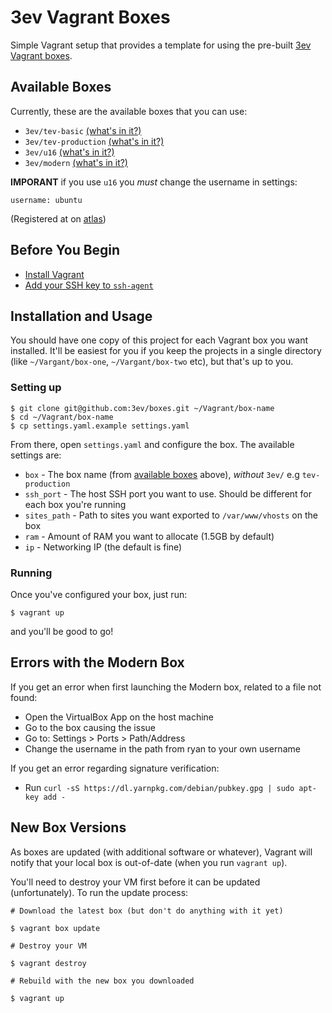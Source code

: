 # 3ev Vagrant Boxes

Simple Vagrant setup that provides a template for using the pre-built
[3ev Vagrant boxes](https://github.com/3ev/3ev-vagrant).

## Available Boxes

Currently, these are the available boxes that you can use:

* `3ev/tev-basic` [(what's in it?)](https://github.com/3ev/3ev-vagrant/tree/master)
* `3ev/tev-production` [(what's in it?)](https://github.com/3ev/3ev-vagrant/tree/dev-tev-production)
* `3ev/u16` [(what's in it?)](https://github.com/3ev/3ev-vagrant/tree/u16)
* `3ev/modern` [(what's in it?)](https://github.com/3ev/3ev-vagrant/tree/dev-tev-modern)

**IMPORANT** if you use `u16` you *must* change the username in settings:

    username: ubuntu

(Registered at on [atlas](https://atlas.hashicorp.com/boxes/search?utf8=%E2%9C%93&sort=&provider=&q=3ev))

## Before You Begin

* [Install Vagrant](https://github.com/3ev/boxes/wiki/Installing-Vagrant)
* [Add your SSH key to `ssh-agent`](https://github.com/3ev/boxes/wiki/SSH-Keys#important)

## Installation and Usage

You should have one copy of this project for each Vagrant box you want installed.
It'll be easiest for you if you keep the projects in a single directory (like
`~/Vargant/box-one`, `~/Vargant/box-two` etc), but that's up to you.

### Setting up

```
$ git clone git@github.com:3ev/boxes.git ~/Vagrant/box-name
$ cd ~/Vagrant/box-name
$ cp settings.yaml.example settings.yaml
```

From there, open `settings.yaml` and configure the box. The available settings
are:

* `box` - The box name (from [available boxes](#available-boxes) above), *without* `3ev/` e.g `tev-production`
* `ssh_port` - The host SSH port you want to use. Should be different for each box you're running
* `sites_path` - Path to sites you want exported to `/var/www/vhosts` on the box
* `ram` - Amount of RAM you want to allocate (1.5GB by default)
* `ip` - Networking IP (the default is fine)

### Running

Once you've configured your box, just run:

```
$ vagrant up
```

and you'll be good to go!

## Errors with the Modern Box

If you get an error when first launching the Modern box, related to a file not found:
* Open the VirtualBox App on the host machine
* Go to the box causing the issue
* Go to: Settings > Ports > Path/Address
* Change the username in the path from ryan to your own username

If you get an error regarding signature verification:
* Run `curl -sS https://dl.yarnpkg.com/debian/pubkey.gpg | sudo apt-key add -`

## New Box Versions

As boxes are updated (with additional software or whatever), Vagrant will notify
that your local box is out-of-date (when you run `vagrant up`).

You'll need to destroy your VM first before it can be updated (unfortunately). To
run the update process:

```
# Download the latest box (but don't do anything with it yet)

$ vagrant box update

# Destroy your VM

$ vagrant destroy

# Rebuild with the new box you downloaded

$ vagrant up
```
